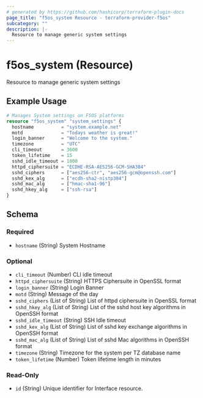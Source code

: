 ```yaml
---
# generated by https://github.com/hashicorp/terraform-plugin-docs
page_title: "f5os_system Resource - terraform-provider-f5os"
subcategory: ""
description: |-
  Resource to manage generic system settings
---
```


# f5os_system (Resource)

Resource to manage generic system settings

## Example Usage

```terraform
# Manages System settings on F5OS platforms
resource "f5os_system" "system_settings" {
  hostname          = "system.example.net"
  motd              = "Todays weather is great!"
  login_banner      = "Welcome to the system."
  timezone          = "UTC"
  cli_timeout       = 3600
  token_lifetime    = 15
  sshd_idle_timeout = 1800
  httpd_ciphersuite = "ECDHE-RSA-AES256-GCM-SHA384"
  sshd_ciphers      = ["aes256-ctr", "aes256-gcm@openssh.com"]
  sshd_kex_alg      = ["ecdh-sha2-nistp384"]
  sshd_mac_alg      = ["hmac-sha1-96"]
  sshd_hkey_alg     = ["ssh-rsa"]
}
```

<!-- schema generated by tfplugindocs -->
## Schema

### Required

- `hostname` (String) System Hostname

### Optional

- `cli_timeout` (Number) CLI idle timeout
- `httpd_ciphersuite` (String) HTTPS Ciphersuite in OpenSSL format
- `login_banner` (String) Login Banner
- `motd` (String) Message of the day
- `sshd_ciphers` (List of String) List of httpd ciphersuite in OpenSSL format
- `sshd_hkey_alg` (List of String) List of the sshd host key algorithms in OpenSSH format
- `sshd_idle_timeout` (String) SSH Idle timeout
- `sshd_kex_alg` (List of String) List of sshd key exchange algorithms in OpenSSH format
- `sshd_mac_alg` (List of String) List of sshd Mac algorithms in OpenSSH format
- `timezone` (String) Timezone for the system per TZ database name
- `token_lifetime` (Number) Token lifetime length in minutes

### Read-Only

- `id` (String) Unique identifier for Interface resource.


